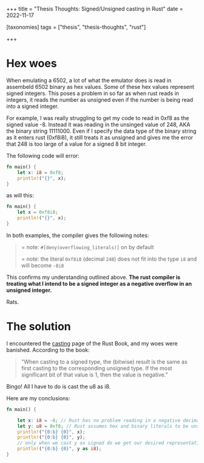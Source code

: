 +++
title = "Thesis Thoughts: Signed/Unsigned casting in Rust"
date = 2022-11-17

[taxonomies]
tags = ["thesis", "thesis-thoughts", "rust"]

+++

# Hex woes

When emulating a 6502, a lot of what the emulator does is read in assembeld 6502 binary as hex values. Some of these hex values represent signed integers. This poses a problem in so far as when rust reads in integers, it reads the number as unsigned even if the number is being read into a signed integer.

For example, I was really struggling to get my code to read in 0xf8 as the signed value -8. Instead it was reading in the unsinged value of 248, AKA the binary string 11111000. Even if I specify the data type of the binary string as it enters rust (0xf8i8), it still treats it as unsigned and gives me the error that 248 is too large of a value for a signed 8 bit integer.

The following code will error:

```rust
fn main() {
    let x: i8 = 0xf8;
    println!("{}", x);
}
```

as will this:

```rust
fn main() {
    let x = 0xf8i8;
    println!("{}", x);
}
```

In both examples, the compiler gives the following notes:

> = note: `#[deny(overflowing_literals)]` on by default
>
> = note: the literal `0xf8i8` (decimal `248`) does not fit into the type `i8` and will become `-8i8`

This confirms my understanding outlined above. **The rust compiler is treating what I intend to be a signed integer as a negative overflow in an unsigned integer.**

Rats.

# The solution

I encountered the [casting](https://doc.rust-lang.org/rust-by-example/types/cast.html) page of the Rust Book, and my woes were banished. According to the book: 

> "When casting to a signed type, the (bitwise) result is the same as first casting to the corresponding unsigned type. If the most significant bit of that value is 1, then the value is negative."
>

Bingo! All I have to do is cast the u8 as i8.

Here are my conclusions:

```rust
fn main() {

    let x: i8 = -8; // Rust has no problem reading in a negative decimal
    let y: u8 = 0xf8; // Rust assumes hex and binary literals to be unsigned
    println!("{0:b} {0}", x);
    println!("{0:b} {0}", y);
    // only when we cast y as signed do we get our desired representation
    println!("{0:b} {0}", y as i8); 
}
```
